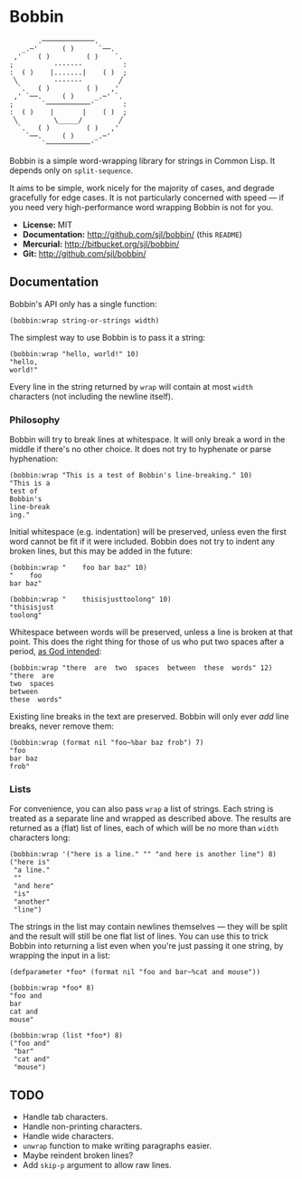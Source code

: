 Bobbin
======

```
       .─────────────.
   _.─'      ( )      `──.
 ,'    ( )         ( )    `.
;          -------          :
:  ( )    |.......|    ( )  ;
 ╲         -------         ╱
  `.   ( )         ( )   ,'
 ,' `──.     ( )     _.─' `.
;       `───────────'       :
:  ( )    |       |    ( )  ;
 ╲         \_____/         ╱
  `.   ( )         ( )   ,'
    `──.     ( )     _.─'
        `───────────'
```

Bobbin is a simple word-wrapping library for strings in Common Lisp.  It depends
only on `split-sequence`.

It aims to be simple, work nicely for the majority of cases, and degrade
gracefully for edge cases.  It is not particularly concerned with speed — if you
need very high-performance word wrapping Bobbin is not for you.

* **License:** MIT
* **Documentation:** <http://github.com/sjl/bobbin/> (this `README`)
* **Mercurial:** <http://bitbucket.org/sjl/bobbin/>
* **Git:** <http://github.com/sjl/bobbin/>

Documentation
-------------

Bobbin's API only has a single function:

    (bobbin:wrap string-or-strings width)

The simplest way to use Bobbin is to pass it a string:

    (bobbin:wrap "hello, world!" 10)
    "hello,
    world!"

Every line in the string returned by `wrap` will contain at most `width`
characters (not including the newline itself).

### Philosophy

Bobbin will try to break lines at whitespace.  It will only break a word in the
middle if there's no other choice.  It does not try to hyphenate or parse
hyphenation:

    (bobbin:wrap "This is a test of Bobbin's line-breaking." 10)
    "This is a
    test of
    Bobbin's
    line-break
    ing."

Initial whitespace (e.g. indentation) will be preserved, unless even the first
word cannot be fit if it were included.  Bobbin does not try to indent any
broken lines, but this may be added in the future:

    (bobbin:wrap "    foo bar baz" 10)
    "    foo
    bar baz"

    (bobbin:wrap "    thisisjusttoolong" 10)
    "thisisjust
    toolong"

Whitespace between words will be preserved, unless a line is broken at that
point.  This does the right thing for those of us who put two spaces after
a period, [as God intended](https://web.archive.org/web/20171125050610/http://www.heracliteanriver.com/?p=324):

    (bobbin:wrap "there  are  two  spaces  between  these  words" 12)
    "there  are
    two  spaces
    between
    these  words"

Existing line breaks in the text are preserved.  Bobbin will only ever *add*
line breaks, never remove them:

    (bobbin:wrap (format nil "foo~%bar baz frob") 7)
    "foo
    bar baz
    frob"

### Lists

For convenience, you can also pass `wrap` a list of strings.  Each string is
treated as a separate line and wrapped as described above.  The results are
returned as a (flat) list of lines, each of which will be no more than `width`
characters long:

    (bobbin:wrap '("here is a line." "" "and here is another line") 8)
    ("here is"
     "a line."
     ""
     "and here"
     "is"
     "another"
     "line")

The strings in the list may contain newlines themselves — they will be split and
the result will still be one flat list of lines.  You can use this to trick
Bobbin into returning a list even when you're just passing it one string, by
wrapping the input in a list:

    (defparameter *foo* (format nil "foo and bar~%cat and mouse"))

    (bobbin:wrap *foo* 8)
    "foo and
    bar
    cat and
    mouse"

    (bobbin:wrap (list *foo*) 8)
    ("foo and"
     "bar"
     "cat and"
     "mouse")


TODO
----

* Handle tab characters.
* Handle non-printing characters.
* Handle wide characters.
* `unwrap` function to make writing paragraphs easier.
* Maybe reindent broken lines?
* Add `skip-p` argument to allow raw lines.
